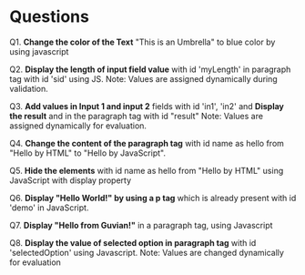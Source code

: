 # Questions

 Q1. **Change the color of the Text**  "This is an Umbrella" to blue color by using javascript 

Q2. **Display the length of input field value** with id 'myLength' in paragraph tag with id 'sid' using JS. Note: Values are assigned dynamically during validation.

Q3. **Add values in Input 1 and input 2** fields with id 'in1', 'in2' and **Display the result** and in the paragraph tag with id "result" Note: Values are assigned dynamically for evaluation.

Q4. **Change the content of the paragraph tag** with id name as hello from "Hello by HTML" to "Hello by JavaScript".

Q5. **Hide the elements** with id name as hello from "Hello by HTML" using JavaScript with display property

Q6. **Display "Hello World!" by using a p tag** which is already present with id 'demo' in JavaScript.

Q7. **Display "Hello from Guvian!"** in a paragraph tag, using Javascript

Q8. **Display the value of selected option in paragraph tag** with id 'selectedOption' using Javascript. Note: Values are changed dynamically for evaluation